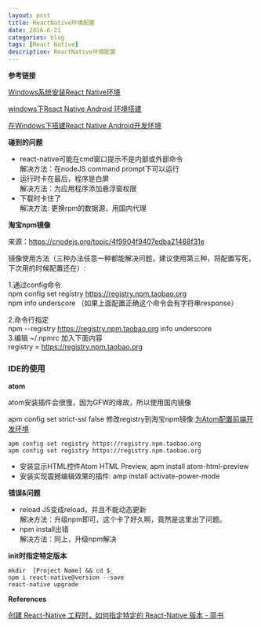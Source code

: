 ```yaml
---
layout: post
title: ReactNative环境配置
date: 2016-6-21
categories: blog
tags: [React Native]
description: ReactNative环境配置
---
```


**参考链接**

[Windows系统安装React Native环境](http://www.lcode.org/%e5%8f%b2%e4%b8%8a%e6%9c%80%e8%af%a6%e7%bb%86windows%e7%89%88%e6%9c%ac%e6%90%ad%e5%bb%ba%e5%ae%89%e8%a3%85react-native%e7%8e%af%e5%a2%83%e9%85%8d%e7%bd%ae/)

[windows下React Native Android 环境搭建](http://blog.leanote.com/post/skuare520/841121f15ace)

[在Windows下搭建React Native Android开发环境](http://bbs.reactnative.cn/topic/10/%E5%9C%A8windows%E4%B8%8B%E6%90%AD%E5%BB%BAreact-native-android%E5%BC%80%E5%8F%91%E7%8E%AF%E5%A2%83)


**碰到的问题** 

- react-native可能在cmd窗口提示不是内部或外部命令            
解决方法：在nodeJS command prompt下可以运行 
- 运行时卡在最后，程序是白屏              
解决方法：为应用程序添加悬浮窗权限  
- 下载时卡住了                 
解决方法: 更换rpm的数据源，用国内代理  


**淘宝npm镜像**

来源：https://cnodejs.org/topic/4f9904f9407edba21468f31e
 
镜像使用方法（三种办法任意一种都能解决问题，建议使用第三种，将配置写死，下次用的时候配置还在）:
 
1.通过config命令           
 npm config set registry https://registry.npm.taobao.org             
npm info underscore （如果上面配置正确这个命令会有字符串response）      

2.命令行指定            
 npm --registry https://registry.npm.taobao.org info underscore            
3.编辑 ~/.npmrc 加入下面内容              
 registry = https://registry.npm.taobao.org                 


### IDE的使用 

**atom** 

atom安装插件会很慢，因为GFW的缘故，所以使用国内镜像 

apm config set strict-ssl false
修改registry到淘宝npm镜像:[为Atom配置前端开发环境](http://leftstick.github.io/tech/2015/07/01/setup-frontend-env-with-atom)

```
apm config set registry https://registry.npm.taobao.org
apm config set registry https://registry.npm.taobao.org
```

- 安装显示HTML控件Atom HTML Preview, apm install atom-html-preview
- 安装实现震撼编辑效果的插件: amp install activate-power-mode 


**错误&问题** 

- reload JS变成reload，并且不能动态更新   
解决方法：升级npm即可，这个卡了好久啊，竟然是这里出了问题。 
- npm install出错  
解决方法：同上，升级npm解决


**init时指定特定版本** 

```
mkdir  [Project Name] && cd $_
npm i react-native@version --save
react-native upgrade
```

**References**

[创建 React-Native 工程时，如何指定特定的 React-Native 版本 - 简书](http://www.jianshu.com/p/646c5fbd9659)